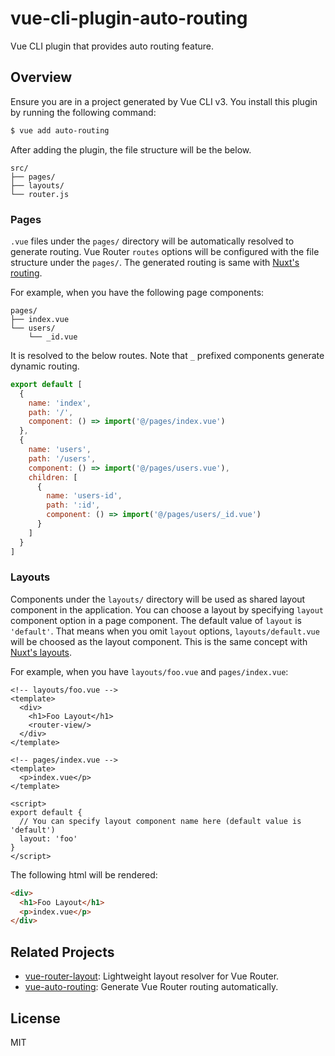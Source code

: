 # vue-cli-plugin-auto-routing

Vue CLI plugin that provides auto routing feature.

## Overview

Ensure you are in a project generated by Vue CLI v3. You install this plugin by running the following command:

```bash
$ vue add auto-routing
```

After adding the plugin, the file structure will be the below.

```
src/
├── pages/
├── layouts/
└── router.js
```

### Pages

`.vue` files under the `pages/` directory will be automatically resolved to generate routing. Vue Router `routes` options will be configured with the file structure under the `pages/`. The generated routing is same with [Nuxt's routing](https://nuxtjs.org/guide/routing).

For example, when you have the following page components:

```
pages/
├── index.vue
└── users/
    └── _id.vue
```

It is resolved to the below routes. Note that `_` prefixed components generate dynamic routing.

```js
export default [
  {
    name: 'index',
    path: '/',
    component: () => import('@/pages/index.vue')
  },
  {
    name: 'users',
    path: '/users',
    component: () => import('@/pages/users.vue'),
    children: [
      {
        name: 'users-id',
        path: ':id',
        component: () => import('@/pages/users/_id.vue')
      }
    ]
  }
]
```

### Layouts

Components under the `layouts/` directory will be used as shared layout component in the application. You can choose a layout by specifying `layout` component option in a page component. The default value of `layout` is `'default'`. That means when you omit `layout` options, `layouts/default.vue` will be choosed as the layout component. This is the same concept with [Nuxt's layouts](https://nuxtjs.org/guide/views#layouts).

For example, when you have `layouts/foo.vue` and `pages/index.vue`:

```vue
<!-- layouts/foo.vue -->
<template>
  <div>
    <h1>Foo Layout</h1>
    <router-view/>
  </div>
</template>
```

```vue
<!-- pages/index.vue -->
<template>
  <p>index.vue</p>
</template>

<script>
export default {
  // You can specify layout component name here (default value is 'default')
  layout: 'foo'
}
</script>
```

The following html will be rendered:

```html
<div>
  <h1>Foo Layout</h1>
  <p>index.vue</p>
</div>
```

## Related Projects

* [vue-router-layout](https://github.com/ktsn/vue-router-layout): Lightweight layout resolver for Vue Router.
* [vue-auto-routing](https://github.com/ktsn/vue-auto-routing): Generate Vue Router routing automatically.

## License

MIT
